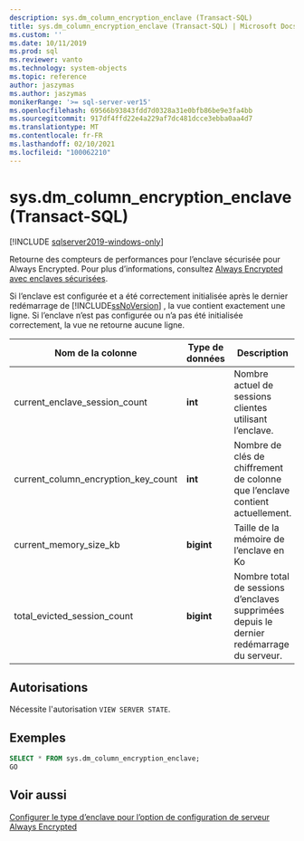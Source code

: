 ```yaml
---
description: sys.dm_column_encryption_enclave (Transact-SQL)
title: sys.dm_column_encryption_enclave (Transact-SQL) | Microsoft Docs
ms.custom: ''
ms.date: 10/11/2019
ms.prod: sql
ms.reviewer: vanto
ms.technology: system-objects
ms.topic: reference
author: jaszymas
ms.author: jaszymas
monikerRange: '>= sql-server-ver15'
ms.openlocfilehash: 69566b93843fdd7d0328a31e0bfb86be9e3fa4bb
ms.sourcegitcommit: 917df4ffd22e4a229af7dc481dcce3ebba0aa4d7
ms.translationtype: MT
ms.contentlocale: fr-FR
ms.lasthandoff: 02/10/2021
ms.locfileid: "100062210"
---
```

# <a name="sysdm_column_encryption_enclave-transact-sql"></a>sys.dm_column_encryption_enclave (Transact-SQL)
[!INCLUDE [sqlserver2019-windows-only](../../includes/applies-to-version/sqlserver2019-windows-only.md)]

Retourne des compteurs de performances pour l’enclave sécurisée pour Always Encrypted. Pour plus d’informations, consultez [Always Encrypted avec enclaves sécurisées](../security/encryption/always-encrypted-enclaves.md).

Si l’enclave est configurée et a été correctement initialisée après le dernier redémarrage de [!INCLUDE[ssNoVersion](../../includes/ssnoversion-md.md)] , la vue contient exactement une ligne. Si l’enclave n’est pas configurée ou n’a pas été initialisée correctement, la vue ne retourne aucune ligne. 

|Nom de la colonne|Type de données|Description|  
|-----------------|---------------|-----------------|  
|current_enclave_session_count|**int**|Nombre actuel de sessions clientes utilisant l’enclave.|  
|current_column_encryption_key_count|**int**|Nombre de clés de chiffrement de colonne que l’enclave contient actuellement.|  
|current_memory_size_kb|**bigint**|Taille de la mémoire de l’enclave en Ko|  
|total_evicted_session_count|**bigint**|Nombre total de sessions d’enclaves supprimées depuis le dernier redémarrage du serveur.|   
  
## <a name="permissions"></a>Autorisations  
Nécessite l'autorisation `VIEW SERVER STATE`.   
  
## <a name="examples"></a>Exemples  
 
```sql  
SELECT * FROM sys.dm_column_encryption_enclave;  
GO  
```  
  
## <a name="see-also"></a>Voir aussi  
 [Configurer le type d’enclave pour l’option de configuration de serveur Always Encrypted](../../database-engine/configure-windows/configure-column-encryption-enclave-type.md)
  
  
